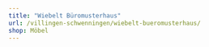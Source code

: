 ```yaml
---
title: "Wiebelt Büromusterhaus"
url: /villingen-schwenningen/wiebelt-bueromusterhaus/
shop: Möbel
---
```

